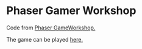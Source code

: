 # Phaser Gamer Workshop

Code from [Phaser GameWorkshop.](https://mozdevs.github.io/html5-games-workshop/)

The game can be played [here.](https://mihab.github.io/phaser-game-workshop/)